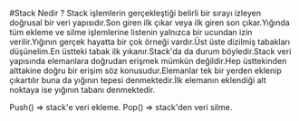 ﻿#Stack Nedir ? 
Stack işlemlerin gerçekleştiği belirli bir sırayı izleyen doğrusal bir veri yapısıdır.Son giren ilk çıkar veya ilk giren son çıkar.Yığında tüm ekleme ve silme işlemlerine listenin yalnızca bir ucundan izin verilir.Yığının gerçek hayatta bir çok örneği vardır.Üst üste dizilmiş tabakları düşünelim.En üstteki tabak ilk yıkanır.Stack'da da durum böyledir.Stack veri yapısında elemanlara doğrudan erişmek mümkün değildir.Hep üsttekinden alttakine doğru bir erişim söz konusudur.Elemanlar tek bir yerden eklenip çıkartılır buna da yığının tepesi denmektedir.İlk elemanın eklendiği alt noktaya ise yığının tabanı denmektedir.

Push() => stack'e veri ekleme.
Pop()  => stack'den veri silme.